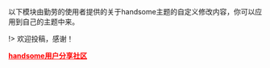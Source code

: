 以下模块由勤劳的使用者提供的关于handsome主题的自定义修改内容，你可以应用到自己的主题中来。

!> 欢迎投稿，感谢！

<b> <a style="color:red" href="https://handsome.ihewro.com/user.html" target="_blank">handsome用户分享社区</a></b>




